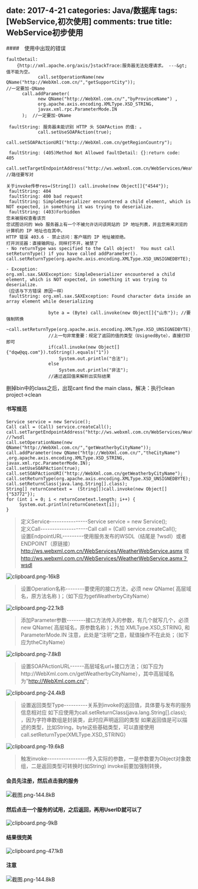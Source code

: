 ﻿date: 2017-4-21
categories: Java/数据库
tags: [WebService,初次使用]
comments: true
title: WebService初步使用
---

####　使用中出现的错误

```
faultDetail: 
	{http://xml.apache.org/axis/}stackTrace:服务器无法处理请求。 ---&gt; 值不能为空。
		    call.setOperationName(new QName("http://WebXml.com.cn/","getSupportCity"));                      //一定要加·QName
      call.addParameter(
            new QName("http://WebXml.com.cn/","byProvinceName") ,
            org.apache.axis.encoding.XMLType.XSD_STRING, 
            javax.xml.rpc.ParameterMode.IN
      );  //一定要加·QName  

```

```
 faultString: 服务器未能识别 HTTP 头 SOAPAction 的值: 。
		    call.setUseSOAPAction(true);   
		    call.setSOAPActionURI("http://WebXml.com.cn/getRegionCountry");
```

```
 faultString: (405)Method Not Allowed faultDetail: {}:return code:  405 
     call.setTargetEndpointAddress("http://ws.webxml.com.cn/WebServices/WeatherWebService.asmx");     //路径要写对
```

```
关于invoke传参res=(String[]) call.invoke(new Object[]{"4544"});   
 faultString: 404 
 faultString: 400 bad request
 faultString: SimpleDeserializer encountered a child element, which is NOT expected, in something it was trying to deserialize.
 faultString: (403)Forbidden
您未被授权查看该页
您试图访问的 Web 服务器上有一个不被允许访问该网站的 IP 地址列表，并且您用来浏览的计算机的 IP 地址也在其中。
HTTP 错误 403.6 - 禁止访问：客户端的 IP 地址被拒绝。
打开浏览器：直接输网址，同样打不开，被禁了
- No returnType was specified to the Call object!  You must call setReturnType() if you have called addParameter().
call.setReturnType(org.apache.axis.encoding.XMLType.XSD_UNSIGNEDBYTE); 
```

```
- Exception:
org.xml.sax.SAXException: SimpleDeserializer encountered a child element, which is NOT expected, in something it was trying to deserialize.
（应该与下方错误 原因一样）
 faultString: org.xml.sax.SAXException: Found character data inside an array element while deserializing
```

```
				byte a = (Byte) call.invoke(new Object[]{"山东"}); //要强制转换
			        ~call.setReturnType(org.apache.axis.encoding.XMLType.XSD_UNSIGNEDBYTE); 
                //上一句非常重要：规定了返回的值的类型（UsignedByte），直接打印即可
                if(call.invoke(new Object[]{"dqw@qq.com"}).toString().equals("1")) 	    
                    System.out.println("合法");	
			    else	
			        System.out.println("非法");	
                //通过返回值来解析出实际结果
```

删掉bin中的class之后，出现cant find the main class，解决：执行clean     project->clean
 


#### 书写规范

```
Service service = new Service();   
Call call = (Call) service.createCall();  
call.setTargetEndpointAddress("http://ws.webxml.com.cn/WebServices/WeatherWebService.asmx");   //?wsdl
call.setOperationName(new QName("http://WebXml.com.cn/","getWeatherbyCityName"));   
call.addParameter(new QName("http://WebXml.com.cn/","theCityName") ,org.apache.axis.encoding.XMLType.XSD_STRING, javax.xml.rpc.ParameterMode.IN);         
call.setUseSOAPAction(true);   
call.setSOAPActionURI("http://WebXml.com.cn/getWeatherbyCityName");  
call.setReturnType(org.apache.axis.encoding.XMLType.XSD_UNSIGNEDBYTE); 
call.setReturnClass(java.lang.String[].class);  
String[] returnConetext =  (String[])call.invoke(new Object[]{"53772"}); 			
for (int i = 0; i < returnConetext.length; i++) { 
	 System.out.println(returnConetext[i]);				
}   

```

>定义Service----------------Service service = new Service();   
定义Call--------------------Call call = (Call) service.createCall();  
设置EndpointURL---------使用服务发布的WSDL（结尾是 ?wsdl）或者ENDPOINT（原链接）
http://ws.webxml.com.cn/WebServices/WeatherWebService.asmx 或
http://ws.webxml.com.cn/WebServices/WeatherWebService.asmx？wsdl    

![clipboard.png-16kB][1]

>设置Operation名称--------要使用的接口方法，必须 new QName( 高层域名，原方法名称 )；（如下应为getWeatherbyCityName）  

![clipboard.png-22.1kB][2]

>添加Parameter参数--------接口方法传入的参数，有几个就写几个，必须 new QName( 高层域名，原参数名称 )；外加 XMLType.XSD_STRING, 和 ParameterMode.IN
  注意，此处是“注明”之意，赋值操作不在此处；（如下应为theCityName）  
  
![clipboard.png-7.8kB][3]

>设置SOAPActionURL------高层域名url+接口方法；（如下应为http://WebXml.com.cn/getWeatherbyCityName），其中高层域名为"http://WebXml.com.cn/";  

![clipboard.png-24.4kB][4]

>设置返回类型Type----------关系到invoke的返回值，具体要与发布的服务信息相对应
如下应使用为call.setReturnClass(java.lang.String[].class);  ，因为字符串数组是封装类，此时应声明返回的类型
如果返回值是可以描述的类型，比如String，byte这些基础类型，可以直接使用call.setReturnType(XMLType.XSD_STRING）  

![clipboard.png-19.6kB][5]

>触发invoke-----------------传入实际的参数，一是参数要为Object对象数组，二是返回类型可转换时(如String) invoke前要加强制转换，



#### **会员先注册，然后点击我的服务**

![截图.png-144.8kB][6]

#### **然后点击一个服务的试用，之后返回，再用UserID就可以了**

![clipboard.png-9kB][7]

#### **结果很完美**

![clipboard.png-47.1kB][8]

#### **注意**

![截图.png-144.8kB][9]


  [1]: http://static.zybuluo.com/EVA001/6vtdx4cdjvs89c5ujruy8mey/clipboard.png
  [2]: http://static.zybuluo.com/EVA001/p61vlbzcge3sr2yk6s687vjd/clipboard.png
  [3]: http://static.zybuluo.com/EVA001/1zejh03r21lf366sp5zhmdhq/clipboard.png
  [4]: http://static.zybuluo.com/EVA001/njxdb6yayzzpby97gq9r38tm/clipboard.png
  [5]: http://static.zybuluo.com/EVA001/w1sqcpq2rzppot9a11tbb0cg/clipboard.png
  [6]: http://static.zybuluo.com/EVA001/srn4tffcu48difxfqf32pqsr/%E6%88%AA%E5%9B%BE.png
  [7]: http://static.zybuluo.com/EVA001/9iihwtmyfnqfr4hpcdpr8bbe/clipboard.png
  [8]: http://static.zybuluo.com/EVA001/rifkd1kvponuxuuco9ardx22/clipboard.png
  [9]: http://static.zybuluo.com/EVA001/gnkv9yxgvh2a4r0vlqpyz9kt/%E6%88%AA%E5%9B%BE.png